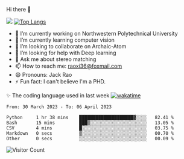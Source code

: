 Hi there 👋

![](https://github-readme-stats.vercel.app/api?username=Raohaocheng)
[![Top Langs](https://github-readme-stats.vercel.app/api/top-langs/?username=Raohaocheng&layout=compact)](https://github.com/anuraghazra/github-readme-stats)

- 🔭 I’m currently working on Northwestern Polytechnical University
- 🌱 I’m currently learning computer vision
- 👯 I’m looking to collaborate on Archaic-Atom
- 🤔 I’m looking for help with Deep learning
- 💬 Ask me about stereo matching
- 📫 How to reach me: raoxi36@foxmail.com
- 😄 Pronouns: Jack Rao
- ⚡ Fun fact: I can't believe I'm a PHD.

✨ The coding language used in last week [![wakatime](https://wakatime.com/badge/user/51ec5ec7-4742-4243-9eea-732ade32c0b7.svg)](https://wakatime.com/@51ec5ec7-4742-4243-9eea-732ade32c0b7)
<!--START_SECTION:waka-->

```text
From: 30 March 2023 - To: 06 April 2023

Python     1 hr 38 mins    ████████████████████▓░░░░   82.41 %
Bash       15 mins         ███▒░░░░░░░░░░░░░░░░░░░░░   13.05 %
CSV        4 mins          █░░░░░░░░░░░░░░░░░░░░░░░░   03.75 %
Markdown   0 secs          ▒░░░░░░░░░░░░░░░░░░░░░░░░   00.70 %
Other      0 secs          ░░░░░░░░░░░░░░░░░░░░░░░░░   00.09 %
```

<!--END_SECTION:waka-->

![Visitor Count](https://profile-counter.glitch.me/Raohaocheng/count.svg)
